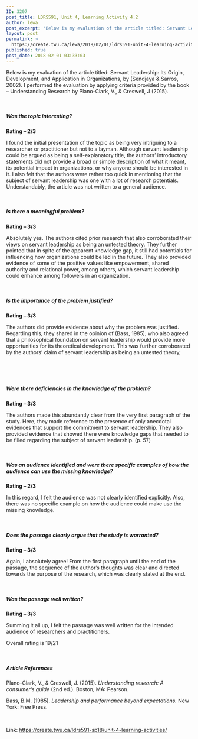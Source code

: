 ```yaml
---
ID: 3207
post_title: LDRS591, Unit 4, Learning Activity 4.2
author: lewa
post_excerpt: 'Below is my evaluation of the article titled: Servant Leadership: Its Origin, Development, and Application in Organizations, by (Sendjaya &amp; Sarros, 2002). I performed the evaluation by applying criteria provided by the book &ndash; Understanding Research by Plano-Clark, V., &amp; Creswell, J (2015). &nbsp; Was the topic interesting? Rating &ndash; 2/3 I found the initial [&hellip;]'
layout: post
permalink: >
  https://create.twu.ca/lewa/2018/02/01/ldrs591-unit-4-learning-activity-4-2/
published: true
post_date: 2018-02-01 03:33:03
---
```

Below is my evaluation of the article titled: Servant Leadership: Its Origin, Development, and Application in Organizations, by (Sendjaya &amp; Sarros, 2002). I performed the evaluation by applying criteria provided by the book – Understanding Research by Plano-Clark, V., &amp; Creswell, J (2015).

&nbsp;

<h5><strong>Was the topic interesting? </strong></h5>

<strong>Rating – 2/3</strong>

I found the initial presentation of the topic as being very intriguing to a researcher or practitioner but not to a layman. Although servant leadership could be argued as being a self-explanatory title, the authors’ introductory statements did not provide a broad or simple description of what it meant, its potential impact in organizations, or why anyone should be interested in it. I also felt that the authors were rather too quick in mentioning that the subject of servant leadership was one with a lot of research potentials. Understandably, the article was not written to a general audience.

&nbsp;

<h5><strong>Is there a meaningful problem?</strong></h5>

<strong>Rating – 3/3</strong>

Absolutely yes. The authors cited prior research that also corroborated their views on servant leadership as being an untested theory. They further pointed that in spite of the apparent knowledge gap, it still had potentials for influencing how organizations could be led in the future. They also provided evidence of some of the positive values like empowerment, shared authority and relational power, among others, which servant leadership could enhance among followers in an organization.

&nbsp;

<h5><strong>Is the importance of the problem justified?</strong></h5>

<strong>Rating – 3/3</strong>

The authors did provide evidence about why the problem was justified. Regarding this, they shared in the opinion of (Bass, 1985); who also agreed that a philosophical foundation on servant leadership would provide more opportunities for its theoretical development. This was further corroborated by the authors’ claim of servant leadership as being an untested theory,

&nbsp;

&nbsp;

<h5><strong>Were there deficiencies in the knowledge of the problem?</strong></h5>

<strong>Rating – 3/3</strong>

The authors made this abundantly clear from the very first paragraph of the study. Here, they made reference to the presence of only anecdotal evidences that support the commitment to servant leadership. They also provided evidence that showed there were knowledge gaps that needed to be filled regarding the subject of servant leadership. (p. 57)

&nbsp;

<h5><strong>Was an audience identified and were there specific examples of how the audience can use the missing knowledge?</strong></h5>

<strong>Rating – 2/3</strong>

In this regard, I felt the audience was not clearly identified explicitly. Also, there was no specific example on how the audience could make use the missing knowledge.

&nbsp;

<h5><strong>Does the passage clearly argue that the study is warranted?</strong></h5>

<strong>Rating – 3/3</strong>

Again, I absolutely agree! From the first paragraph until the end of the passage, the sequence of the author’s thoughts was clear and directed towards the purpose of the research, which was clearly stated at the end.

&nbsp;

<h5><strong>Was the passage well written?</strong></h5>

<strong>Rating – 3/3</strong>

Summing it all up, I felt the passage was well written for the intended audience of researchers and practitioners.

Overall rating is 19/21

&nbsp;

<h5><strong>Article References</strong></h5>

Plano-Clark, V., &amp; Creswell, J. (2015). <em>Understanding research: A consumer’s guide</em> (2nd ed.). Boston, MA: Pearson.

Bass, B.M. (1985). <em>Leadership and performance beyond expectations.</em> New York: Free Press.

&nbsp;

Link: https://create.twu.ca/ldrs591-sp18/unit-4-learning-activities/